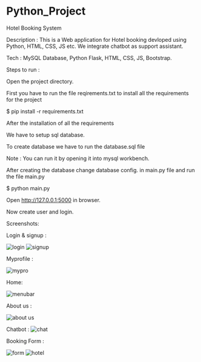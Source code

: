 # Python_Project

Hotel Booking System 

Description : This is a Web application for Hotel booking devloped using Python, HTML, CSS, JS etc. We integrate chatbot as support assistant.

Tech : MySQL Database, Python Flask, HTML, CSS, JS, Bootstrap.

Steps to run :

Open the project directory.

First you have to run the file reqirements.txt to install all the requirements for the project

$ pip install -r requirements.txt

After the installation of all the requirements 

We have to setup sql database.

To create database we have to run the database.sql file

Note : You can run it by opening it into mysql workbench.

After creating the database change database config. in main.py file and run the file main.py

$ python main.py

Open http://127.0.0.1:5000 in browser.

Now create user and login.

Screenshots:

Login & signup : 

![login](https://user-images.githubusercontent.com/46632001/125084329-02902380-e0e7-11eb-8498-cb58a5ab3872.PNG) ![signup](https://user-images.githubusercontent.com/46632001/125084281-f73cf800-e0e6-11eb-8937-043d771c8b1e.PNG)

Myprofile :

![mypro](https://user-images.githubusercontent.com/46632001/125084263-f310da80-e0e6-11eb-855f-6b577926454f.PNG)

Home:

![menubar](https://user-images.githubusercontent.com/46632001/125084299-fb691580-e0e6-11eb-9a78-64dbfa4bd9ea.PNG)

About us :

![about us](https://user-images.githubusercontent.com/46632001/125084306-fd32d900-e0e6-11eb-8509-4f64e1393ae6.PNG)

Chatbot :
![chat](https://user-images.githubusercontent.com/46632001/125084311-fe640600-e0e6-11eb-809b-7a1d1c85e777.PNG)

Booking Form :

![form](https://user-images.githubusercontent.com/46632001/125084316-002dc980-e0e7-11eb-9e76-6e001713863b.PNG)
![hotel](https://user-images.githubusercontent.com/46632001/125084322-00c66000-e0e7-11eb-930b-9c0a45f0182d.PNG)



